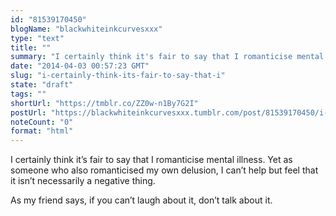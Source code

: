 ```yaml
---
id: "81539170450"
blogName: "blackwhiteinkcurvesxxx"
type: "text"
title: ""
summary: "I certainly think it's fair to say that I romanticise mental illness. Yet as someone who also romanticised my own delusion, I..."
date: "2014-04-03 00:57:23 GMT"
slug: "i-certainly-think-its-fair-to-say-that-i"
state: "draft"
tags: ""
shortUrl: "https://tmblr.co/ZZ0w-n1By7G2I"
postUrl: "https://blackwhiteinkcurvesxxx.tumblr.com/post/81539170450/i-certainly-think-its-fair-to-say-that-i"
noteCount: "0"
format: "html"
---
```


I certainly think it’s fair to say that I romanticise mental illness. Yet as someone who also romanticised my own delusion, I can’t help but feel that it isn’t necessarily a negative thing.

As my friend says, if you can’t laugh about it, don’t talk about it.